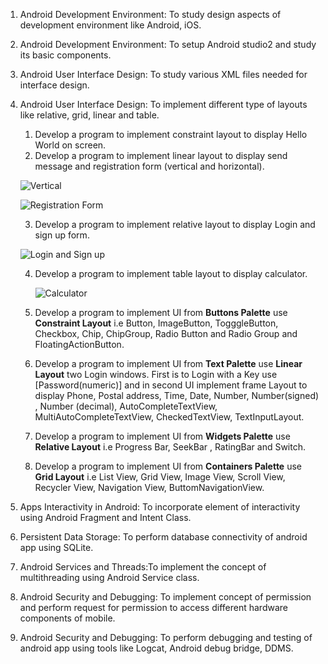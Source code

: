 
1. Android Development Environment: To study design aspects of development environment like Android, iOS.
   
2. Android Development Environment: To setup Android studio2 and study its basic components.

3. Android User Interface Design: To study various XML files needed for interface design.

4. Android User Interface Design: To implement different type of layouts like relative, grid, linear and table.
    1. Develop a program to implement constraint layout to display Hello World on screen.
    2. Develop a program to implement linear layout to display send message and registration form (vertical and horizontal).
      
      ![Vertical](https://www.tutlane.com/images/android/android_linearlayout_example_output.png)

   ![Registration Form](https://cdn.jotfor.ms/assets/img/templates/og-images/form-templates/registration-form.png)
   
    3. Develop a program to implement relative layout to display Login and sign up form.

      ![Login and Sign up](https://www.codingnepalweb.com/wp-content/uploads/2022/11/Login-Registration-Form-in-HTML-CSS.png)

    4. Develop a program to implement table layout to display calculator.

       ![Calculator](https://media.cheggcdn.com/media/234/2344e286-bf61-48b8-8f38-65d009e3cdbe/phpeZvrC0)
       
    5. Develop a program to implement UI from **Buttons Palette** use **Constraint Layout** i.e Button, ImageButton, TogggleButton, Checkbox, Chip, ChipGroup, Radio Button and Radio Group and FloatingActionButton.
    6. Develop a program to implement UI from **Text Palette** use **Linear Layout** two Login windows. First is to Login with a Key use [Password(numeric)] and in second UI implement frame Layout to display Phone, Postal address, Time, Date, Number, Number(signed) , Number (decimal), AutoCompleteTextView, MultiAutoCompleteTextView, CheckedTextView, TextInputLayout.
    7. Develop a program to implement UI from **Widgets Palette** use **Relative Layout** i.e Progress Bar, SeekBar , RatingBar  and Switch.
    8. Develop a program to implement UI from **Containers Palette** use **Grid Layout** i.e List View, Grid View, Image View, Scroll View, Recycler View, Navigation View, ButtomNavigationView.
      

6. Apps Interactivity in Android: To incorporate element of interactivity using Android Fragment and Intent Class.
   

8. Persistent Data Storage: To perform database connectivity of android app using SQLite.

9. Android Services and Threads:To implement the concept of multithreading using Android Service class.

10. Android Security and Debugging: To implement concept of permission and perform request for permission to access different hardware components of mobile.

11. Android Security and Debugging: To perform debugging and testing of android app using tools like Logcat, Android debug bridge, DDMS.

